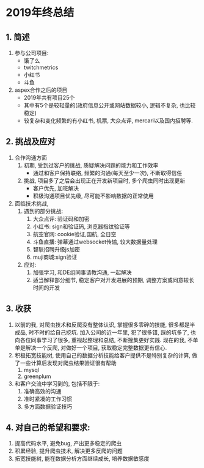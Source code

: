 # 2019年终总结

## 1. 简述
1. 参与公司项目:
    - 饿了么
    - twitchmetrics
    - 小红书
    - 斗鱼
2. aspex合作之后的项目
    - 2019年共有项目25个
    - 其中有5个是较轻量的(政府信息公开或网站数据较小, 逻辑不复杂, 也比较稳定)
    - 较复杂和变化频繁的有小红书, 机票, 大众点评, mercari以及国内招聘等.

## 2. 挑战及应对
1. 合作沟通方面
    1. 初期, 受到过客户的挑战, 质疑解决问题的能力和工作效率
        - 通过和客户保持联络, 频繁的沟通(每天至少一次), 不断取得信任
    2. 挑战, 项目多了之后会出现正在开发新项目时, 多个爬虫同时出现更新
        - 客户优先, 加班解决
        - 积极沟通项目优先级, 尽可能不影响数据的正常使用
2. 面临技术挑战, 
    1. 遇到的部分挑战: 
        1. 大众点评: 验证码和加密
        2. 小红书: sign和验证码, 浏览器指纹验证等
        3. 航空官网: cookie验证,国航, 全日空
        4. 斗鱼直播: 弹幕通过websocket传输, 较大数据量处理
        5. 智联招聘升级js加密
        6. muji商城:sign验证
    2. 应对:
        1. 加强学习, 和DE组同事请教沟通, 一起解决
        2. 适当解释部分细节, 稳定客户对开发进展的预期, 调整方案或同意较长时间的开发

## 3. 收获
1. 以前的我, 对爬虫技术和反爬没有整体认识, 掌握很多零碎的技能, 很多都是半成品, 时不时的给自己挖坑. 加入公司的近一年里, 犯了很多错, 踩的坑多了, 也向各位同事学习了很多, 重视起整理和总结, 不断搜集更好实践. 现在的我, 不单单是解决一个反爬, 对做好一个项目, 获取稳定完整数据更有信心.
2. 积极拓宽技能树, 使用自己的数据分析技能给客户提供不是特别复杂的计算, 做了一些计算后发现对爬虫结果验证很有帮助
    1. mysql
    2. greenplum
3. 和客户交流中学习到的, 包括不限于:
    1. 准确高效的沟通
    2. 准时紧凑的工作习惯
    3. 多方面数据验证技巧


## 4. 对自己的希望和要求:

1. 提高代码水平, 避免bug, 产出更多稳定的爬虫
2. 积累经验, 提升爬虫技术, 解决更多反爬的问题
3. 拓宽技能树, 能在数据分析方面继续成长, 培养数据敏感度
